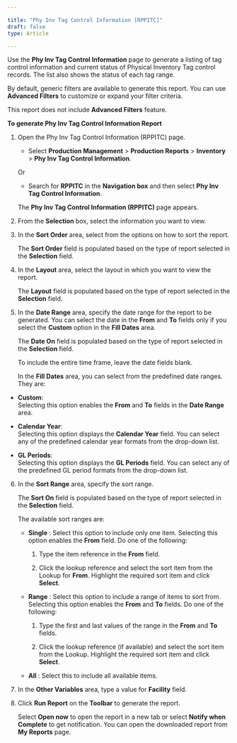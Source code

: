```yaml
---

title: "Phy Inv Tag Control Information [RPPITC]"
draft: false
type: Article

---
```


Use the **Phy Inv Tag Control Information** page to generate a listing of tag control information and current status of Physical Inventory Tag control records. The list also shows the status of each tag range.

By default, generic filters are available to generate this report. You can use **Advanced Filters** to customize or expand your filter criteria.

This report does not include **Advanced Filters** feature.

**To generate Phy Inv Tag Control Information Report**

1. Open the Phy Inv Tag Control Information (RPPITC) page.

    - Select **Production Management** > **Production Reports** > **Inventory** > **Phy Inv Tag Control Information**.

    Or

    - Search for **RPPITC** in the **Navigation box** and then select **Phy Inv Tag Control Information**.

   The **Phy Inv Tag Control Information (RPPITC)** page appears.

2. From the **Selection** box, select the information you want to view.

3. In the **Sort Order** area, select from the options on how to sort the report.

    The **Sort Order** field is populated based on the type of report selected in the **Selection** field.

4. In the **Layout** area, select the layout in which you want to view the report.

    The **Layout** field is populated based on the type of report selected in the **Selection** field.

5. In the **Date Range** area, specify the date range for the report to be generated. You can select the date in the **From** and **To** fields only if you select the **Custom** option in the **Fill Dates** area.

    The **Date On** field is populated based on the type of report selected in the **Selection** field.

    To include the entire time frame, leave the date fields blank.

    In the **Fill Dates** area, you can select from the predefined date ranges. They are:

- **Custom**:   
Selecting this option enables the **From** and **To** fields in the **Date Range** area.

 - **Calendar Year**:   
Selecting this option displays the **Calendar Year** field. You can select any of the predefined calendar year formats from the drop-down list.

- **GL Periods**:   
Selecting this option displays the **GL Periods** field. You can select any of the predefined GL period formats from the drop-down list.

6. In the **Sort Range** area, specify the sort range.

    The **Sort On** field is populated based on the type of report selected in the **Selection** field.

    The available sort ranges are:

    - **Single** : Select this option to include only one item. Selecting this option enables the **From** field. Do one of the following:

        1. Type the item reference in the **From** field.

        2. Click the lookup reference and select the sort item from the Lookup for **From**. Highlight the required sort item and click **Select**.

    - **Range** : Select this option to include a range of items to sort from. Selecting this option enables the **From** and **To** fields. Do one of the following:

        1. Type the first and last values of the range in the **From** and **To** fields.

        2. Click the lookup reference (if available) and select the sort item from the Lookup. Highlight the required sort item and click **Select**.

    - **All** : Select this to include all available items.

7. In the **Other Variables** area, type a value for **Facility** field.

8. Click **Run Report** on the **Toolbar** to generate the report.

    Select **Open now** to open the report in a new tab or select **Notify when Complete** to get notification. You can open the downloaded report from **My Reports** page.

​